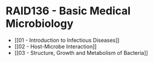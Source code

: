 # RAID136 - Basic Medical Microbiology

- [[01 - Introduction to Infectious Diseases]]
- [[02 - Host-Microbe Interaction]]
- [[03 - Structure, Growth and Metabolism of Bacteria]]
